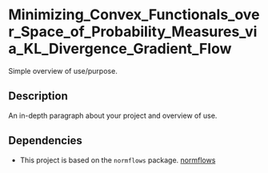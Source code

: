 # Minimizing_Convex_Functionals_over_Space_of_Probability_Measures_via_KL_Divergence_Gradient_Flow

Simple overview of use/purpose.

## Description

An in-depth paragraph about your project and overview of use.


## Dependencies

* This project is based on the `normflows` package. [normflows]([https://github.com/matiassingers/awesome-readme](https://github.com/VincentStimper/normalizing-flows/tree/master))
